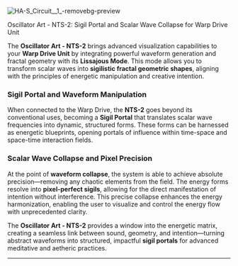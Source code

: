 ![HA-S_Circuit__1_-removebg-preview](https://github.com/user-attachments/assets/f5159f2b-4987-4b01-bf26-b41bf539a7e4)

Oscillator Art - NTS-2: Sigil Portal and Scalar Wave Collapse for Warp Drive Unit

The **Oscillator Art - NTS-2** brings advanced visualization capabilities to your **Warp Drive Unit** by integrating powerful waveform generation and fractal geometry with its **Lissajous Mode**. This mode allows you to transform scalar waves into **sigilistic fractal geometric shapes**, aligning with the principles of energetic manipulation and creative intention.

### Sigil Portal and Waveform Manipulation

When connected to the Warp Drive, the **NTS-2** goes beyond its conventional uses, becoming a **Sigil Portal** that translates scalar wave frequencies into dynamic, structured forms. These forms can be harnessed as energetic blueprints, opening portals of influence within time-space and space-time interaction fields.

### Scalar Wave Collapse and Pixel Precision

At the point of **waveform collapse**, the system is able to achieve absolute precision—removing any chaotic elements from the field. The energy forms resolve into **pixel-perfect sigils**, allowing for the direct manifestation of intention without interference. This precise collapse enhances the energy harmonization, enabling the user to visualize and control the energy flow with unprecedented clarity.

The **Oscillator Art - NTS-2** provides a window into the energetic matrix, creating a seamless link between sound, geometry, and intention—turning abstract waveforms into structured, impactful **sigil portals** for advanced meditative and aetheric practices.

---

